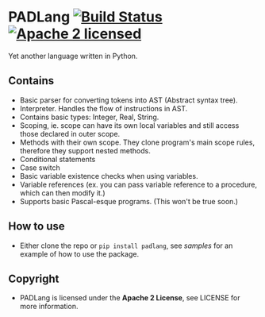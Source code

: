 # PADLang [![Build Status](https://travis-ci.org/zaklaus/padlang.svg?branch=master)](https://travis-ci.org/zaklaus/padlang) [![Apache 2 licensed](https://img.shields.io/hexpm/l/plug.svg?maxAge=2592000)](https://github.com/arogan-group/DZMLang/blob/master/LICENSE)

Yet another language written in Python.

## Contains
* Basic parser for converting tokens into AST (Abstract syntax tree).
* Interpreter. Handles the flow of instructions in AST.
* Contains basic types: Integer, Real, String.
* Scoping, ie. scope can have its own local variables and still access those declared in outer scope.
* Methods with their own scope. They clone program's main scope rules, therefore they support nested methods.
* Conditional statements
* Case switch
* Basic variable existence checks when using variables.
* Variable references (ex. you can pass variable reference to a procedure, which can then modify it.)
* Supports basic Pascal-esque programs. (This won't be true soon.)

## How to use
* Either clone the repo or `pip install padlang`, see *samples* for an example of how to use the package.

## Copyright
* PADLang is licensed under the **Apache 2 License**, see LICENSE for more information.

